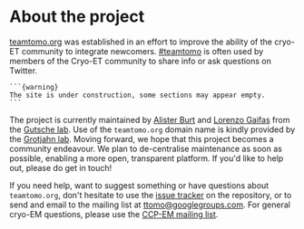 # About the project

[teamtomo.org](teamtomo.org) was established in an effort to improve the ability of the cryo-ET community to integrate newcomers. 
[#teamtomo](https://twitter.com/hashtag/teamtomo) is often used by members of the Cryo-ET community to share info or ask questions on Twitter.

````{margin}
```{warning}
The site is under construction, some sections may appear empty.
```
````
The project is currently maintained by [Alister Burt](https://twitter.com/AlisterBurt) and [Lorenzo Gaifas](https://twitter.com/brisvag/) from the [Gutsche lab](https://www.ibs.fr/research/research-groups/microscopic-imaging-of-complex-assemblies-mica-group-i-gutsche/?lang=fr). Use of the `teamtomo.org` domain name is kindly provided by the [Grotjahn lab](https://grotjahnlab.org/). Moving forward, we hope that this project becomes a community endeavour. We plan to de-centralise maintenance as soon as possible, enabling a more open, transparent platform. If you'd like to help out, please do get in touch!

If you need help, want to suggest something or have questions about `teamtomo.org`, don't hesitate to use the 
[issue tracker](https://github.com/teamtomo/teamtomo.github.io/issues) 
on the repository, or to send and email to the mailing list at 
[ttomo@googlegroups.com](mailto:ttomo@googlegroups.com).
For general cryo-EM questions, please use the 
[CCP-EM mailing list](https://www.jiscmail.ac.uk/cgi-bin/webadmin?A0=CCPEM).

